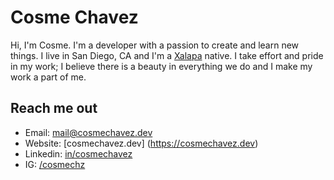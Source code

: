 # Cosme Chavez

Hi, I'm Cosme. I'm a developer with a passion to create and learn new things. I live in San Diego, CA and I'm a [Xalapa](https://goo.gl/maps/SshozQZHN8TG1ztcA) native. I take effort and pride in my work; I believe there is a beauty in everything we do and I make my work a part of me. 

## Reach me out
+ Email: [mail@cosmechavez.dev](mailto:mail@cosmechavez.dev)
+ Website: [cosmechavez.dev] (https://cosmechavez.dev)
+ Linkedin: [in/cosmechavez](https://linkedin.com/in/cosmechavez)
+ IG: [/cosmechz](https://instagram.com/cosmechz)